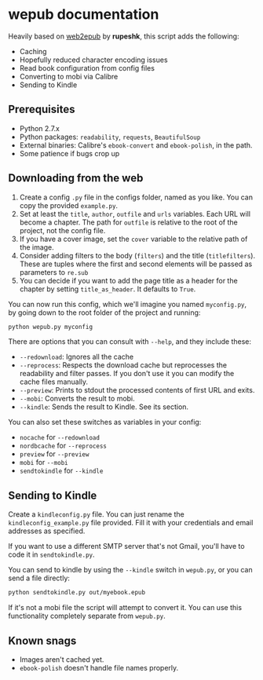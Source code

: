
# wepub documentation

Heavily based on [web2epub](https://github.com/rupeshk/web2epub) by **rupeshk**, this script adds the following:

* Caching
* Hopefully reduced character encoding issues
* Read book configuration from config files
* Converting to mobi via Calibre
* Sending to Kindle

## Prerequisites

* Python 2.7.x
* Python packages: `readability`, `requests`, `BeautifulSoup`
* External binaries: Calibre's `ebook-convert` and `ebook-polish`, in the path.
* Some patience if bugs crop up

## Downloading from the web

1. Create a config `.py` file in the configs folder, named as you like. You can copy the provided `example.py`.
2. Set at least the `title`, `author`, `outfile` and `urls` variables. Each URL will become a chapter. The path for `outfile` is relative to the root of the project, not the config file.
3. If you have a cover image, set the `cover` variable to the relative path of the image.
4. Consider adding filters to the body (`filters`) and the title (`titlefilters`). These are tuples where the first and second elements will be passed as parameters to `re.sub`
5. You can decide if you want to add the page title as a header for the chapter by setting `title_as_header`. It defaults to `True`.

You can now run this config, which we'll imagine you named `myconfig.py`, by going down to the root folder of the project and running:

```bash
python wepub.py myconfig
```

There are options that you can consult with `--help`, and they include these:

* `--redownload`: Ignores all the cache
* `--reprocess`: Respects the download cache but reprocesses the readability and filter passes. If you don't use it you can modify the cache files manually.
* `--preview`: Prints to stdout the processed contents of first URL and exits.
* `--mobi`: Converts the result to mobi.
* `--kindle`: Sends the result to Kindle. See its section.

You can also set these switches as variables in your config:

* `nocache` for `--redownload`
* `nordbcache` for `--reprocess`
* `preview` for `--preview`
* `mobi` for `--mobi`
* `sendtokindle` for `--kindle`

## Sending to Kindle

Create a `kindleconfig.py` file. You can just rename the `kindleconfig_example.py` file provided. Fill it with your credentials and email addresses as specified.

If you want to use a different SMTP server that's not Gmail, you'll have to code it in `sendtokindle.py`.

You can send to kindle by using the `--kindle` switch in `wepub.py`, or you can send a file directly:

```bash
python sendtokindle.py out/myebook.epub
```

If it's not a mobi file the script will attempt to convert it. You can use this functionality completely separate from `wepub.py`.

## Known snags

* Images aren't cached yet.
* `ebook-polish` doesn't handle file names properly.